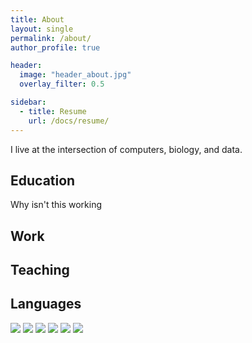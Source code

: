 ```yaml
---
title: About
layout: single
permalink: /about/
author_profile: true

header: 
  image: "header_about.jpg"
  overlay_filter: 0.5

sidebar:
  - title: Resume
    url: /docs/resume/
---
```


I live at the intersection of computers, biology, and data. 

## Education

Why isn't this working 

## Work

## Teaching

## Languages

![](https://michelle-hwang.github.io/images/icon-python.png)
![](https://michelle-hwang.github.io/images/icon-R.png)
![](https://michelle-hwang.github.io/images/icon-perl.png)
![](https://michelle-hwang.github.io/images/icon-bash.png)
![](https://michelle-hwang.github.io/images/icon-mysql.png)
![](https://michelle-hwang.github.io/images/icon-cplusplus.png)
